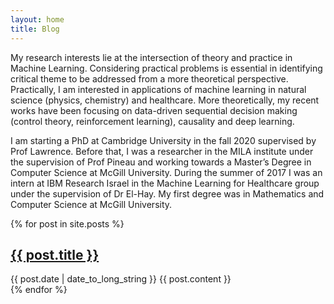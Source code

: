 ```yaml
---
layout: home
title: Blog
---
```

My research interests lie at the intersection of theory and practice in Machine Learning. Considering practical problems is essential in identifying critical theme to be addressed from a more theoretical perspective. Practically, I am interested in applications of machine learning in natural science (physics, chemistry) and healthcare. More theoretically, my recent works have been focusing on data-driven sequential decision making (control theory, reinforcement learning), causality and deep learning.

I am starting a PhD at Cambridge University in the fall 2020 supervised by Prof Lawrence. Before that, I was a researcher in the MILA institute under the supervision of Prof Pineau and working towards a Master’s Degree in Computer Science at McGill University. During the summer of 2017 I was an intern at IBM Research Israel in the Machine Learning for Healthcare group under the supervision of Dr El-Hay. My first degree was in Mathematics and Computer Science at McGill University.


{% for post in site.posts %}
  <article>
    <h2>
      <a href="{{ post.url }}">
        {{ post.title }}
      </a>
    </h2>
    <time datetime="{{ post.date | date: "%Y-%m-%d" }}">{{ post.date | date_to_long_string }}</time>
    {{ post.content }}
  </article>
{% endfor %}
